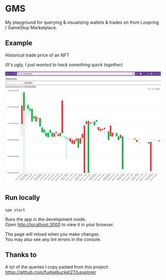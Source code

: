 # GMS

My playground for querying & visualizing wallets & trades on from Loopring / GameStop Marketplace.

## Example

Historical trade price of an NFT

*(It's ugly, I just wanted to hack something quick together)*

![daily candlesticks of nft trades](README/example-price-history.png)

## Run locally

`npm start`

Runs the app in the development mode.\
Open [http://localhost:3000](http://localhost:3000) to view it in your browser.

The page will reload when you make changes.\
You may also see any lint errors in the console.

## Thanks to

A lot of the queries I copy pasted from this project: <https://github.com/fudgebucket27/Lexplorer>
